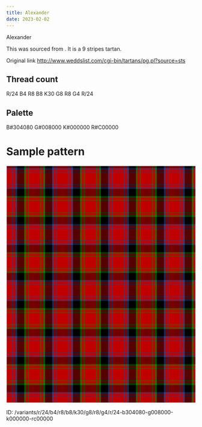 ```yaml
---
title: Alexander
date: 2023-02-02
---
```

Alexander

This was sourced from <no value>.  It is a 9 stripes tartan.

Original link http://www.weddslist.com/cgi-bin/tartans/pg.pl?source=sts

## Thread count
R/24 B4 R8 B8 K30 G8 R8 G4 R/24

## Palette
B#304080 G#008000 K#000000 R#C00000

# Sample pattern

![Tartan detail](tartan.png "R/24 B4 R8 B8 K30 G8 R8 G4 R/24 tartan")

ID: /variants/r/24/b4/r8/b8/k30/g8/r8/g4/r/24-b304080-g008000-k000000-rc00000